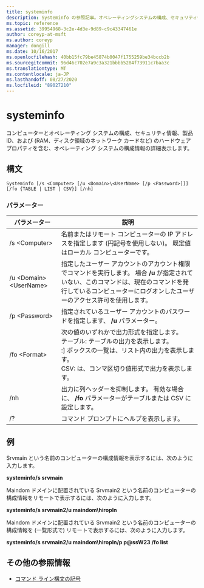 ```yaml
---
title: systeminfo
description: Systeminfo の参照記事。オペレーティングシステムの構成、セキュリティ情報、製品 ID、ハードウェアのプロパティ (RAM、ディスク領域、ネットワークカードなど) を含む、コンピューターとそのオペレーティングシステムに関する詳細な構成情報が表示されます。
ms.topic: reference
ms.assetid: 39954968-3c2e-4d3e-9d89-c9c43347461e
author: coreyp-at-msft
ms.author: coreyp
manager: dongill
ms.date: 10/16/2017
ms.openlocfilehash: 40bb15fc79be45874b0047f1755259be34bccb2b
ms.sourcegitcommit: 96d46c702e7a9c3a321bbbb5284f73911c7baa3c
ms.translationtype: MT
ms.contentlocale: ja-JP
ms.lasthandoff: 08/27/2020
ms.locfileid: "89027210"
---
```

# <a name="systeminfo"></a>systeminfo

コンピューターとオペレーティング システムの構成、セキュリティ情報、製品 ID、および (RAM、ディスク領域のネットワーク カードなど) のハードウェア プロパティを含む、オペレーティング システムの構成情報の詳細表示します。



## <a name="syntax"></a>構文

```
Systeminfo [/s <Computer> [/u <Domain>\<UserName> [/p <Password>]]] [/fo {TABLE | LIST | CSV}] [/nh]
```

### <a name="parameters"></a>パラメーター

|パラメーター|説明|
|---------|-----------|
|/s \<Computer>|名前またはリモート コンピューターの IP アドレスを指定します (円記号を使用しない)。 既定値はローカル コンピューターです。|
|/u \<Domain>\<UserName>|指定したユーザー アカウントのアカウント権限でコマンドを実行します。 場合 **/u** が指定されていない、このコマンドは、現在のコマンドを発行しているコンピューターにログオンしたユーザーのアクセス許可を使用します。|
|/p \<Password>|指定されているユーザー アカウントのパスワードを指定します、 **/u** パラメーター。|
|/fo \<Format>|次の値のいずれかで出力形式を指定します。</br>テーブル: テーブルの出力を表示します。</br>:] ボックスの一覧は、リスト内の出力を表示します。</br>CSV: は、コンマ区切り値形式で出力を表示します。|
|/nh|出力に列ヘッダーを抑制します。 有効な場合に、 **/fo** パラメーターがテーブルまたは CSV に設定します。|
|/?|コマンド プロンプトにヘルプを表示します。|

## <a name="examples"></a>例

Srvmain という名前のコンピューターの構成情報を表示するには、次のように入力します。

**systeminfo/s srvmain**

Maindom ドメインに配置されている Srvmain2 という名前のコンピューターの構成情報をリモートで表示するには、次のように入力します。

**systeminfo/s srvmain2/u maindom\hiropln**

Maindom ドメインに配置されている Srvmain2 という名前のコンピューターの構成情報を (一覧形式で) リモートで表示するには、次のように入力します。

**systeminfo/s srvmain2/u maindom\hiropln/p p@ssW23 /fo list**

## <a name="additional-references"></a>その他の参照情報

- [コマンド ライン構文の記号](command-line-syntax-key.md)
